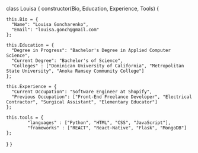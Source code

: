 class Louisa  {
  constructor(Bio, Education, Experience, Tools) {
  
    this.Bio = {
      "Name": "Louisa Goncharenko",
      "Email": "louisa.gonch@gmail.com"
    };
    
    this.Education = {
      "Degree in Progress": "Bachelor's Degree in Applied Computer Science",
      "Current Degree": "Bachelor's of Science",
      "Colleges" : ["Dominican University of California", "Metropolitan State University", "Anoka Ramsey Community College"]
    };
    
    this.Experience = {
      "Current Occupation": "Software Engineer at Shopify",
      "Previous Occupation": ["Front-End Freelance Developer", "Electrical Contractor", "Surgical Assistant", "Elementary Educator"]
    };
    
    this.tools = {
            "languages" : ["Python", "HTML", "CSS", "JavaScript"],
            "frameworks" : ["REACT", "React-Native", "Flask", "MongoDB"]
    };
  }
}
